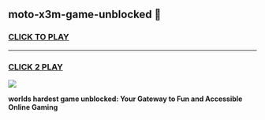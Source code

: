 
## moto-x3m-game-unblocked 👋
<h3>
<a href="https://premium.freeplayer.one?title=moto-x3m-game-unblocked&ref=14F">CLICK TO PLAY</a></h3>
<hr>

<h3>
<a href="https://premium.freeplayer.one?title=moto-x3m-game-unblocked&ref=14F">CLICK 2 PLAY</a>
  
</h3>

<a href="https://premium.freeplayer.one?title=moto-x3m-game-unblocked&ref=12F/"><img src="https://clearcache.store/games.png"></a>


**worlds hardest game unblocked: Your Gateway to Fun and Accessible Online Gaming**
